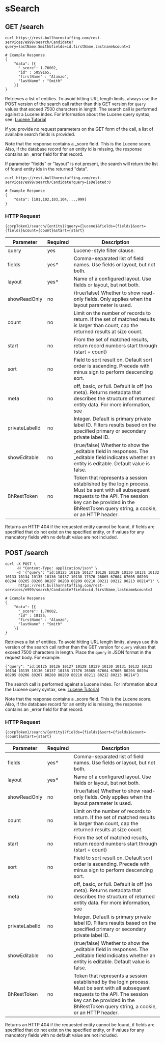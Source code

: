 # sSearch

## <span class="tag">GET</span> /search

``` shell
curl https://rest.bullhornstaffing.com/rest-services/e999/search/Candidate?query=lastName:Smith&fields=id,firstName,lastname&count=3

# Example Response
{
    "data": [{
      "_score": 1.70002,
      "id" : 5059165,
      "firstName" : "Alanzo",
      "lastName" : "Smith"
    }]
}
```

Retrieves a list of entities. To avoid hitting URL length limits, always use the POST version of the search call rather than this GET version for `query` values that exceed 7500 characters in length.
The search call is performed against a Lucene index. For information about the Lucene query syntax, see: [Lucene Tutorial](http://www.lucenetutorial.com/lucene-query-syntax.html)

<aside class="notice">If you provide no request parameters on the GET form of the call, a list of available search fields is provided.</aside>

Note that the response contains a _score field. This is the Lucene score. Also, if the database record for an entity id is missing, the response contains an _error field for that record.

<aside class="notice">If parameter "fields" or "layout" is not present, the search will return the list of found entity ids in the returned "data".</aside>

``` shell
curl https://rest.bullhornstaffing.com/rest-services/e999/search/Candidate?query=isDeleted:0

# Example Response
{
    "data": [101,102,103,104,...,999]
}
```

### HTTP Request

`{corpToken}/search/{entity}?query={lucene}&fields={fields}&sort={fields}&count={count}&start={start}`

Parameter | Required | Description
------ | -------- | -----
query | yes | Lucene-style filter clause.
fields | yes* | Comma-separated list of field names. Use fields or layout, but not both.
layout | yes* | Name of a configured layout. Use fields or layout, but not both.
showReadOnly | no | (true/false) Whether to show read-only fields. Only applies when the layout parameter is used.
count | no | Limit on the number of records to return. If the set of matched results is larger than count, cap the returned results at size count.
start | no | From the set of matched results, return record numbers start through (start + count)
sort | no | Field to sort result on. Default sort order is ascending. Precede with minus sign to perform descending sort. 
meta | no | off, basic, or full. Default is off (no meta). Returns metadata that describes the structure of returned entity data. For more information, see
privateLabelId | no | Integer. Default is primary private label ID. Filters results based on the specified primary or secondary private label ID.
showEditable | no | (true/false) Whether to show the _editable field in responses. The _editable field indicates whether an entity is editable. Default value is false.
BhRestToken | no | Token that represents a session established by the login process. Must be sent with all subsequent requests to the API. The session key can be provided in the BhRestToken query string, a cookie, or an HTTP header.

<aside class="warning">Returns an HTTP 404 if the requested entity cannot be found, if fields are specified that do not exist on the specified entity, or if values for any mandatory fields with no default value are not included.</aside>

## <span class="tag">POST</span> /search

``` shell
curl -X POST \
     -H "Content-Type: application/json" \
     -d '{"query": "id:10125 10126 10127 10128 10129 10130 10131 10132 10133 10134 10135 10136 10137 10138 17376 26865 67604 67605 80203 80204 80205 80206 80207 80208 80209 80210 80211 80212 80213 80214"}' \
      https://rest.bullhornstaffing.com/rest-services/e999/search/Candidate?fields=id,firstName,lastname&count=3

# Example Response
{
    "data": [{
      "_score": 1.70002,
      "id" : 10125,
      "firstName" : "Alanzo",
      "lastName" : "Smith"
    }]
}
```

Retrieves a list of entities. To avoid hitting URL length limits, always use this version of the search call rather than the GET version for `query` values that exceed 7500 characters in length. Place the `query` in JSON format in the request body. For example:
```
{"query": "id:10125 10126 10127 10128 10129 10130 10131 10132 10133 10134 10135 10136 10137 10138 17376 26865 67604 67605 80203 80204 80205 80206 80207 80208 80209 80210 80211 80212 80213 80214"}
```

The search call is performed against a Lucene index. For information about the Lucene query syntax, see: [Lucene Tutorial](http://www.lucenetutorial.com/lucene-query-syntax.html)

Note that the response contains a _score field. This is the Lucene score. Also, if the database record for an entity id is missing, the response contains an _error field for that record.

### HTTP Request

`{corpToken}/search/{entity}?fields={fields}&sort={fields}&count={count}&start={start}`

Parameter | Required | Description
------ | -------- | -----
fields | yes* | Comma-separated list of field names. Use fields or layout, but not both.
layout | yes* | Name of a configured layout. Use fields or layout, but not both.
showReadOnly | no | (true/false) Whether to show read-only fields. Only applies when the layout parameter is used.
count | no | Limit on the number of records to return. If the set of matched results is larger than count, cap the returned results at size count.
start | no | From the set of matched results, return record numbers start through (start + count)
sort | no | Field to sort result on. Default sort order is ascending. Precede with minus sign to perform descending sort. 
meta | no | off, basic, or full. Default is off (no meta). Returns metadata that describes the structure of returned entity data. For more information, see
privateLabelId | no | Integer. Default is primary private label ID. Filters results based on the specified primary or secondary private label ID.
showEditable | no | (true/false) Whether to show the _editable field in responses. The _editable field indicates whether an entity is editable. Default value is false.
BhRestToken | no | Token that represents a session established by the login process. Must be sent with all subsequent requests to the API. The session key can be provided in the BhRestToken query string, a cookie, or an HTTP header.

<aside class="warning">Returns an HTTP 404 if the requested entity cannot be found, if fields are specified that do not exist on the specified entity, or if values for any mandatory fields with no default value are not included.</aside>
